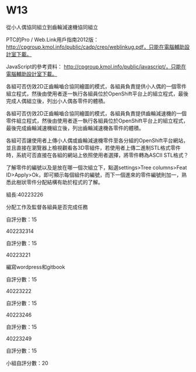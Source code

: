 # W13

從小人偶協同組立到齒輪減速機協同組立

PTC的Pro / Web.Link用戶指南2012版： http://cpgroup.kmol.info/public/cadp/creo/weblinkug.pdf，只能在電腦輔助設計室下載。

JavaScript的參考資料： http://cpgroup.kmol.info/public/javascript/，只能在電腦輔助設計室下載。

各組可否仿效2D正齒輪嚙合協同繪圖的模式，各組員負責提供小人偶的一個零件組立程式，然後由使用者逐一執行各組員位於OpenShift平台上的組立程式，最後完成人偶組立後，列出小人偶各零件的體積。

各組可否仿效2D正齒輪嚙合協同繪圖的模式，各組員負責提供齒輪減速機的一個零件組立程式，然後由使用者逐一執行各組員位於OpenShift平台上的組立程式，最後完成齒輪減速機組立後，列出齒輪減速機各零件的體積。

各組可否讓使用者上傳小人偶或齒輪減速機零件至各分組的OpenShift平台網站，並且直接在瀏覽器上檢視觀看各3D零組件，若使用者上傳二進制STL格式零件時，系統可否直接在各組的網站上依照使用者選擇，將零件轉為ASCII STL格式？

了解零件的編號以及是放在哪一個次組立下，點選settings>Tree columns>Feat ID>Apply>Ok，即可顯示每個組件的編號，而下一個進來的零件編號則加一，熟悉此樹狀零件分配結構有助於程式的了解。

組長:40223226

分配工作及監督各組員是否完成任務

自評分數：15

402232314

自評分數：15

40223221

編寫wordpress和gitbook

自評分數：15

40223222

自評分數：15

40223246

自評分數：15

40223249

自評分數：15

小組自評分數：20
